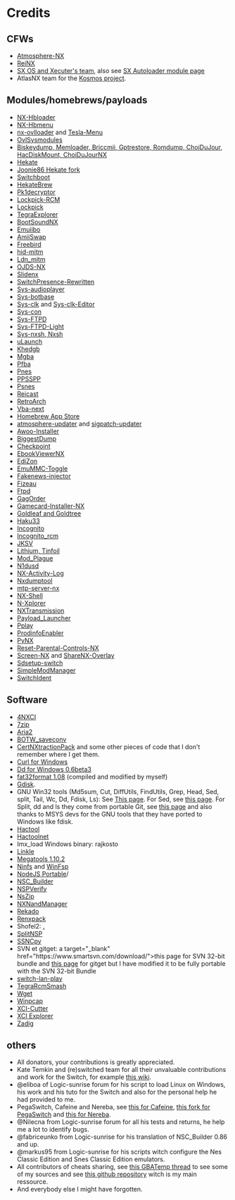 # Credits

## CFWs

<ul>
<li><a target="_blank" href="https://github.com/Atmosphere-NX/Atmosphere">Atmosphere-NX</a></li>
<li><a target="_blank" href="https://github.com/Reisyukaku/ReiNX">ReiNX</a></li>
<li><a target="_blank" href="https://sx.xecuter.com/">SX OS and Xecuter's team</a>, also see <a target="_blank" href="https://team-xecuter.com/community/resources/sx-autoloader.25/">SX Autoloader module page</a></li>
<li>AtlasNX team for the <a target="_blank" href="https://github.com/AtlasNX/Kosmos/">Kosmos project</a>.</li>
</ul>

## Modules/homebrews/payloads

<ul>
<li><a target="_blank" href="https://github.com/switchbrew/nx-hbloader">NX-Hbloader</a></li>
<li><a target="_blank" href="https://github.com/switchbrew/nx-hbmenu">NX-Hbmenu</a></li>
<li><a target="_blank" href="https://github.com/WerWolv/nx-ovlloader">nx-ovlloader</a> and <a target="_blank" href="https://github.com/WerWolv/Tesla-Menu">Tesla-Menu</a></li>
<li><a target="_blank" href="https://github.com/WerWolv/ovl-sysmodules">OvlSysmodules</a></li>
<li><a target="_blank" href="https://switchtools.sshnuke.net/">Biskeydump, Memloader, Briccmii, Gptrestore, Romdump, ChoiDuJour, HacDiskMount, ChoiDuJourNX</a></li>
<li><a target="_blank" href="https://github.com/CTCaer/hekate">Hekate</a></li>
<li><a target="_blank" href="https://github.com/Joonie86/hekate/">Joonie86 Hekate fork</a></li>
<li><a target="_blank" href="https://gbatemp.net/threads/trinket-rebug-others-switchboot_uf2-fusee_uf2-modchip-software.526607/">Switchboot</a></li>
<li><a target="_blank" href="https://github.com/bemardev/HekateBrew/">HekateBrew</a></li>
<li><a target="_blank" href="https://github.com/motezazer/pk1decryptor">Pk1decryptor</a></li>
<li><a target="_blank" href="https://github.com/shchmue/Lockpick_RCM">Lockpick-RCM</a></li>
<li><a target="_blank" href="https://github.com/shchmue/Lockpick">Lockpick</a></li>
<li><a target="_blank" href="https://github.com/suchmememanyskill/TegraExplorer">TegraExplorer</a></li>
<li><a target="_blank" href="https://github.com/KranKRival/BootSoundNX">BootSoundNX</a> </li>
<li><a target="_blank" href="https://github.com/XorTroll/emuiibo">Emuiibo</a></li>
<li><a target="_blank" href="https://github.com/FuryBaguette/AmiiSwap">AmiiSwap</a></li>
<li><a target="_blank" href="https://gbatemp.net/threads/freebird-switch-clock-speed-control-sysmodule.530641/">Freebird</a></li>
<li><a target="_blank" href="https://github.com/jakibaki/hid-mitm">hid-mitm</a></li>
<li><a target="_blank" href="https://github.com/spacemeowx2/ldn_mitm">Ldn_mitm</a></li>
<li><a target="_blank" href="https://github.com/StevenMattera/OJDS-NX">OJDS-NX</a></li>
<li><a target="_blank" href="https://github.com/jonyluke/SlideNX">Slidenx</a></li>
<li><a target="_blank" href="https://github.com/SunTheCourier/SwitchPresence-Rewritten">SwitchPresence-Rewritten</a></li>
<li><a target="_blank" href="https://github.com/jakibaki/sys-audioplayer">Sys-audioplayer</a></li>
<li><a target="_blank" href="https://github.com/olliz0r/sys-botbase">Sys-botbase</a></li>
<li><a target="_blank" href="https://github.com/retronx-team/sys-clk">Sys-clk</a> and <a target="_blank" href="https://github.com/SunTheCourier/sys-clk-Editor/">Sys-clk-Editor</a></li>
<li><a target="_blank" href="https://github.com/cathery/sys-con">Sys-con</a></li>
<li><a target="_blank" href="https://github.com/jakibaki/sys-ftpd">Sys-FTPD</a></li>
<li><a target="_blank" href="https://github.com/cathery/sys-ftpd-light">Sys-FTPD-Light</a></li>
<li><a target="_blank" href="https://github.com/Cesura/nxsh">Sys-nxsh, Nxsh</a></li>
<li><a target="_blank" href="https://github.com/XorTroll/uLaunch">uLaunch</a></li>
<li><a target="_blank" href="https://github.com/khedoros/khedgb">Khedgb</a></li>
<li><a target="_blank" href="https://github.com/mgba-emu/mgba">Mgba</a></li>
<li><a target="_blank" href="https://github.com/Cpasjuste/pemu/tree/master/pfba">Pfba</a></li>
<li><a target="_blank" href="https://github.com/Cpasjuste/pemu/tree/master/pnes">Pnes</a></li>
<li><a target="_blank" href="https://github.com/m4xw/ppsspp/">PPSSPP</a></li>
<li><a target="_blank" href="https://github.com/Cpasjuste/pemu/tree/master/psnes">Psnes</a></li>
<li><a target="_blank" href="https://github.com/reicast/reicast-emulator">Reicast</a></li>
<li><a target="_blank" href="http://retroarch.com/?page=platforms">RetroArch</a></li>
<li><a target="_blank" href="https://gbatemp.net/threads/vba-next-for-switch-works-4-1.504947/">Vba-next</a></li>
<li><a target="_blank" href="https://gitlab.com/4TU/hb-appstore">Homebrew App Store</a></li>
<li><a target="_blank" href="https://github.com/ITotalJustice/atmosphere-updater">atmosphere-updater</a> and <a target="_blank" href="https://github.com/ITotalJustice/sigpatch-updater">sigpatch-updater</a></li>
<li><a target="_blank" href="https://github.com/Huntereb/Awoo-Installer">Awoo-Installer</a></li>
<li><a target="_blank" href="https://github.com/J-D-K/biggestDump">BiggestDump</a></li>
<li><a target="_blank" href="https://github.com/FlagBrew/Checkpoint">Checkpoint</a></li>
<li><a target="_blank" href="https://github.com/SegFault42/ebookViewerNX">EbookViewerNX</a></li>
<li><a target="_blank" href="https://github.com/WerWolv/EdiZon">EdiZon</a></li>
<li><a target="_blank" href="https://github.com/noirscape/emummc-toggler">EmuMMC-Toggle</a></li>
<li><a target="_blank" href="https://github.com/noahc3/fakenews-injector">Fakenews-injector</a></li>
<li><a target="_blank" href="https://github.com/averne/Fizeau">Fizeau</a></li>
<li><a target="_blank" href="https://github.com/mtheall/ftpd">Ftpd</a></li>
<li><a target="_blank" href="https://github.com/Adubbz/Gag-Order">GagOrder</a></li>
<li><a target="_blank" href="https://github.com/ITotalJustice/Gamecard-Installer-NX">Gamecard-Installer-NX</a></li>
<li><a target="_blank" href="https://github.com/XorTroll/Goldleaf">Goldleaf and Goldtree</a></li>
<li><a target="_blank" href="https://github.com/StarDustCFW/Haku33/">Haku33</a></li>
<li><a target="_blank" href="https://github.com/blawar/incognito">Incognito</a></li>
<li><a target="_blank" href="https://github.com/jimzrt/Incognito_RCM">Incognito_rcm</a></li>
<li><a target="_blank" href="https://github.com/J-D-K/JKSV">JKSV</a></li>
<li><a target="_blank" href="https://tinfoil.io/Download#download">Lithium, Tinfoil</a></li>
<li><a target="_blank" href="https://github.com/Nalorokk/mod_Plague">Mod_Plague</a></li>
<li><a target="_blank" href="https://github.com/zhaoloving/n1dus">N1dusd</a></li>
<li><a target="_blank" href="https://github.com/tallbl0nde/NX-Activity-Log">NX-Activity-Log</a></li>
<li><a target="_blank" href="https://github.com/DarkMatterCore/nxdumptool">Nxdumptool</a></li>
<li><a target="_blank" href="https://github.com/retronx-team/mtp-server-nx/">mtp-server-nx</a></li>
<li><a target="_blank" href="https://github.com/joel16/NX-Shell">NX-Shell</a></li>
<li><a target="_blank" href="https://github.com/CompSciOrBust/N-Xplorer">N-Xplorer</a></li>
<li><a target="_blank" href="https://github.com/t-flo/nxTransmission">NXTransmission</a></li>
<li><a target="_blank" href="https://github.com/suchmememanyskill/Payload_Launcher">Payload_Launcher</a></li>
<li><a target="_blank" href="https://github.com/Cpasjuste/pplay">Pplay</a></li>
<li><a target="_blank" href="https://github.com/darkxex/prodinfoenabler">ProdinfoEnabler</a></li>
<li><a target="_blank" href="https://github.com/nx-python/PyNX">PyNX</a></li>
<li><a target="_blank" href="https://github.com/ITotalJustice/Reset-Parental-Controls-NX">Reset-Parental-Controls-NX</a></li>
<li><a target="_blank" href="https://github.com/HookedBehemoth/screen-nx">Screen-NX</a> and <a target="_blank" href="https://github.com/HookedBehemoth/ShareNX-Overlay">ShareNX-Overlay</a></li>
<li><a target="_blank" href="https://github.com/noahc3/sdsetup-switch">Sdsetup-switch</a></li>
<li><a target="_blank" href="https://github.com/nadrino/SimpleModManager">SimpleModManager</a></li>
<li><a target="_blank" href="https://github.com/joel16/SwitchIdent">SwitchIdent</a></li>
</ul>

## Software

<ul>
<li><a target="_blank" href="https://github.com/The-4n/4NXCI">4NXCI</a></li>
<li><a target="_blank" href="http://www.7-zip.org/">7zip</a></li>
<li><a target="_blank" href="https://github.com/aria2/aria2">Aria2</a></li>
<li><a target="_blank" href="https://github.com/WemI0/BOTW_SaveConv">BOTW_saveconv</a></li>
<li><a target="_blank" href="https://gist.github.com/SocraticBliss/4410790b6e5a27161f521c45d1eb2684">CertNXtractionPack</a> and some other pieces of code that I don't remember where I get them.</li>
<li><a target="_blank" href="https://curl.haxx.se/windows/">Curl for Windows</a></li>
<li><a target="_blank" href="http://www.chrysocome.net/dd">Dd for Windows 0.6beta3</a></li>
<li><a target="_blank" href="http://www.ridgecrop.demon.co.uk/index.htm?fat32format.htm">fat32format 1.08</a>  (compiled and modified by myself)</li>
<li><a target="_blank" href="https://sourceforge.net/projects/gptfdisk/">Gdisk</a>.</li>
<li>GNU Win32 tools (Md5sum, Cut, DiffUtils, FindUtils, Grep, Head, Sed, split, Tail, Wc, Dd, Fdisk, Ls): See <a target="_blank" href="http://gnuwin32.sourceforge.net/">This page</a>. For Sed, see <a target="_blank" href="https://github.com/mbuilov/sed-windows/">this page</a>. For Split, dd and ls they come from portable Git, see <a target="_blank" href="https://git-scm.com/download/win">this page</a> and also thanks to  MSYS devs for the GNU tools that they have ported to Windows like fdisk.</li>
<li><a target="_blank" href="https://github.com/SciresM/hactool">Hactool</a></li>
<li><a target="_blank" href="https://github.com/Thealexbarney/LibHac">Hactoolnet</a></li>
<li>Imx_load Windows binary: rajkosto</li>
<li><a target="_blank" href="https://github.com/MegatonHammer/linkle">Linkle</a></li>
<li><a target="_blank" href="https://megatools.megous.com">Megatools 1.10.2</a></li>
<li><a target="_blank" href="https://github.com/ihaveamac/ninfs">Ninfs</a> and <a target="_blank" href="http://www.secfs.net/winfsp/download/">WinFsp</a></li>
<li><a target="_blank" href="https://github.com/garethflowers/nodejs-portable">NodeJS Portable</a>/</li>
<li><a target="_blank" href="https://github.com/julesontheroad/NSC_BUILDER">NSC_Builder</a></li>
<li><a target="_blank" href="https://gbatemp.net/download/nspverify.35153/">NSPVerify</a></li>
<li><a target="_blank" href="https://github.com/nicoboss/nsZip">NsZip</a></li>
<li><a target="_blank" href="https://github.com/eliboa/NxNandManager/">NXNandManager</a></li>
<li><a target="_blank" href="https://github.com/MenosGrante/Rekado">Rekado</a></li>
<li><a target="_blank" href="https://github.com/The-4n/reNXpack">Renxpack</a></li>
<li>Shofel2: <a target="_blank" href="https://fail0verflow.com/blog/2018/shofel2/"fail0verfl0w team</a>.</li>
<li><a target="_blank" href="https://github.com/AnalogMan151/splitNSP">SplitNSP</a></li>
<li><a target="_blank" href="https://github.com/AkdM/ssncpy">SSNCpy</a></li>
<li>SVN et gitget: a target="_blank" href="https://www.smartsvn.com/download/">this page</a> for SVN 32-bit bundle and <a target="_blank" href="https://gist.github.com/divs1210/973493941a82b28f0d4a">this page</a> for gitget but I have modified it to be fully portable with the SVN 32-bit Bundle</li>
<li><a target="_blank" href="https://github.com/spacemeowx2/switch-lan-play">switch-lan-play</a></li>
<li><a target="_blank" href="https://github.com/rajkosto/TegraRcmSmash">TegraRcmSmash</a></li>
<li><a target="_blank" href="https://eternallybored.org/misc/wget/">Wget</a></li>
<li><a target="_blank" href="http://www.winpcap.org/install/">Winpcap</a></li>
<li><a target="_blank" href="https://github.com/Destiny1984/XCI-Cutter">XCI-Cutter</a></li>
<li><a target="_blank" href="https://github.com/StudentBlake/XCI-Explorer/">XCI Explorer</a></li>
<li><a target="_blank" href="https://zadig.akeo.ie/">Zadig</a></li>
</ul>

## others

<ul>
<li>All donators, your contributions is greatly appreciated.</li>
<li>Kate Temkin and (re)switched team for all their  unvaluable contributions and work for the Switch, for example <a target="_blank" href="https://switchbrew.org/wiki/Main_Page">this wiki</a>.</li>
<li>@eliboa of Logic-sunrise forum for his script to load Linux on Windows, his work and his tuto for the Switch and also for the personal help he had provided to me.</li>
<li>PegaSwitch, Cafeine and Nereba, see <a target="_blank" href="https://github.com/AtlasNX/caffeine/releases">this for Cafeine</a>, <a target="_blank" href="https://github.com/noahc3/pegaswitch">this fork for PegaSwitch</a> and <a target="_blank" href="https://github.com/pixel-stuck/nereba">this for Nereba</a>.</li>
<li>@Nilecna from Logic-sunrise forum for all his tests and returns, he help me a lot to identify bugs.</li>
<li>@fabriceunko from Logic-sunrise for his translation of NSC_Builder 0.86 and up.</li>
<li>@markus95 from Logic-sunrise for his scripts witch configure the Nes Classic Edition and Snes Classic Edition emulators.</li>
<li>All contributors of cheats sharing, see <a target="_blank" href="https://gbatemp.net/threads/cheat-codes-sx-os-add-and-request.520293/">this GBATemp thread</a> to see some of my sources and see <a target="_blank" href="https://github.com/WerWolv/EdiZon_ConfigsAndScripts/">this github repository</a> witch is my main ressource.</li>
<li>And everybody else I might have forgotten.</li>
</ul>
